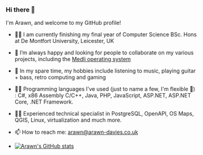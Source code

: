 ### Hi there 👋
I'm Arawn, and welcome to my GitHub profile!

- 🧑‍🎓 I am currently finishing my final year of Computer Science BSc. Hons at De Montfort University, Leicester, UK
- 🤝 I’m always happy and looking for people to collaborate on my various projects, including the [Medli operating system](https://github.com/Siaranite-Solutions/Medli)
- 🎵 In my spare time, my hobbies include listening to music, playing guitar + bass, retro computing and gaming
- 🧑‍💻 Programming languages I've used (just to name a few, I'm flexible 🧘) : C#, x86 Assembly C/C++, Java, PHP, JavaScript, ASP.NET, ASP.NET Core, .NET Framework.
- 🧑‍💻 Experienced technical specialist in PostgreSQL, OpenAPI, OS Maps, QGIS, Linux, virtualization and much more.
- 📫 How to reach me: arawn@arawn-davies.co.uk

- [![Arawn's GitHub stats](https://github-readme-stats.vercel.app/api?username=arawn-davies)](https://github.com/anuraghazra/github-readme-stats)
